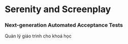 # Serenity and Screenplay
### Next-generation Automated Acceptance Tests
Quản lý giáo trình cho khoá học 
